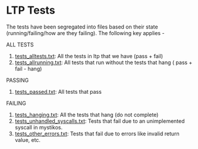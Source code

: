 # LTP Tests

The tests have been segregated into files based on their state (running/failing/how are they failing). The following key applies -

ALL TESTS

1. [tests_alltests.txt](tests_alltests.txt): All the tests in ltp that we have (pass + fail)
2. [tests_allrunning.txt](tests_allrunning.txt): All tests that run without the tests that hang ( pass + fail - hang)

PASSING

1. [tests_passed.txt](tests_passed.txt): All tests that pass

FAILING

1. [tests_hanging.txt](tests_hanging.txt): All the tests that hang (do not complete)
2. [tests_unhandled_syscalls.txt](tests_unhandled_syscalls.txt): Tests that fail due to an unimplemented syscall in mystikos.
3. [tests_other_errors.txt](tests_other_errors.txt): Tests that fail due to errors like invalid return value, etc.

